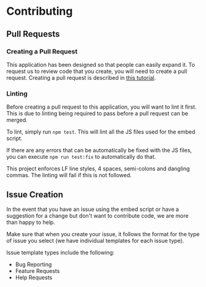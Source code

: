 # Contributing

## Pull Requests

### Creating a Pull Request

This application has been designed so that people can easily expand it.
To request us to review code that you create, you will need to create a pull request.
Creating a pull request is described in
 [this tutorial](https://www.digitalocean.com/community/tutorials/how-to-create-a-pull-request-on-github).

### Linting

Before creating a pull request to this application, you will want to lint it first.
This is due to linting being required to pass before a pull request can be merged.

To lint, simply run `npm test`. This will lint all the JS files used for the embed script.

If there are any errors that can be automatically be fixed with the JS files, you can execute
 `npm run test:fix` to automatically do that.
 
This project enforces LF line styles, 4 spaces, semi-colons and dangling commas.
The linting will fail if this is not followed.

## Issue Creation

In the event that you have an issue using the embed script or have a suggestion for a change but
 don't want to contribute code, we are more than happy to help.

Make sure that when you create your issue, it follows the format for the type of issue you select
 (we have individual templates for each issue type).
 
Issue template types include the following:
 - Bug Reporting
 - Feature Requests
 - Help Requests
